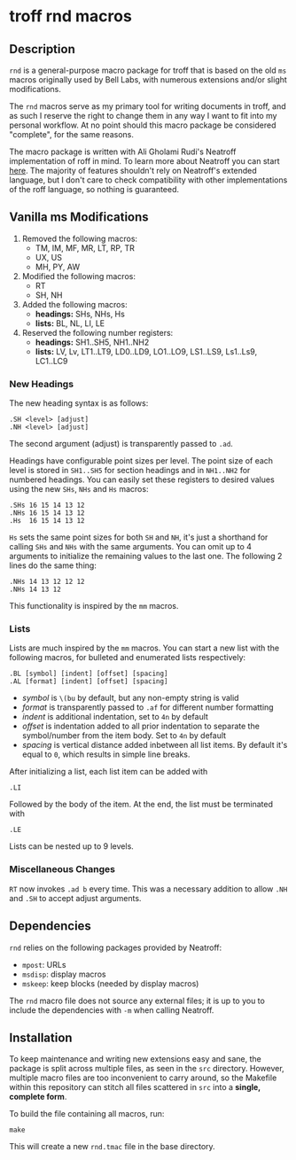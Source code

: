 # troff rnd macros

## Description

`rnd` is a general-purpose macro package for troff that is based on
the old `ms` macros originally used by Bell Labs, with numerous
extensions and/or slight modifications.

The `rnd` macros serve as my primary tool for writing documents in
troff, and as such I reserve the right to change them in any way I
want to fit into my personal workflow. At no point should this
macro package be considered "complete", for the same reasons.

The macro package is written with Ali Gholami Rudi's Neatroff
implementation of roff in mind. To learn more about Neatroff you
can start [here](https://litcave.rudi.ir/neatroff.pdf). The majority
of features shouldn't rely on Neatroff's extended language, but
I don't care to check compatibility with other implementations of
the roff language, so nothing is guaranteed.

## Vanilla ms Modifications

1. Removed the following macros:
    - TM, IM, MF, MR, LT, RP, TR
    - UX, US
    - MH, PY, AW
2. Modified the following macros:
    - RT
    - SH, NH
3. Added the following macros:
    - **headings:** SHs, NHs, Hs
    - **lists:** BL, NL, LI, LE
4. Reserved the following number registers:
    - **headings:** SH1..SH5, NH1..NH2
    - **lists:** LV, Lv, LT1..LT9, LD0..LD9, LO1..LO9, LS1..LS9, Ls1..Ls9, LC1..LC9

### New Headings

The new heading syntax is as follows:

    .SH <level> [adjust]
    .NH <level> [adjust]

The second argument (adjust) is transparently passed to `.ad`.

Headings have configurable point sizes per level. The point size
of each level is stored in `SH1..SH5` for section headings and
in `NH1..NH2` for numbered headings. You can easily set these
registers to desired values using the new `SHs`, `NHs` and `Hs`
macros:

    .SHs 16 15 14 13 12
    .NHs 16 15 14 13 12
    .Hs  16 15 14 13 12

`Hs` sets the same point sizes for both `SH` and `NH`, it's just
a shorthand for calling `SHs` and `NHs` with the same arguments.
You can omit up to 4 arguments to initialize the remaining values
to the last one. The following 2 lines do the same thing:

    .NHs 14 13 12 12 12
    .NHs 14 13 12

This functionality is inspired by the `mm` macros.

### Lists

Lists are much inspired by the `mm` macros. You can start a
new list with the following macros, for bulleted and enumerated
lists respectively:

    .BL [symbol] [indent] [offset] [spacing]
    .AL [format] [indent] [offset] [spacing]

- *symbol* is `\(bu` by default, but any non-empty string is valid
- *format* is transparently passed to `.af` for different number
formatting
- *indent* is additional indentation, set to `4n` by default
- *offset* is indentation added to all prior indentation to separate
the symbol/number from the item body. Set to `4n` by default
- *spacing* is vertical distance added inbetween all list items.
By default it's equal to `0`, which results in simple line breaks.

After initializing a list, each list item can be added with

    .LI

Followed by the body of the item.
At the end, the list must be terminated with

    .LE

Lists can be nested up to 9 levels.

### Miscellaneous Changes

`RT` now invokes `.ad b` every time. This was a necessary addition
to allow `.NH` and `.SH` to accept adjust arguments.

## Dependencies

`rnd` relies on the following packages provided by Neatroff:

- `mpost`: URLs
- `msdisp`: display macros
- `mskeep`: keep blocks (needed by display macros)

The `rnd` macro file does not source any external files;
it is up to you to include the dependencies with `-m`
when calling Neatroff.

## Installation

To keep maintenance and writing new extensions easy and sane, the
package is split across multiple files, as seen in the `src`
directory. However, multiple macro files are too inconvenient to
carry around, so the Makefile within this repository can stitch
all files scattered in `src` into a **single, complete form**.

To build the file containing all macros, run:

    make

This will create a new `rnd.tmac` file in the base directory.
